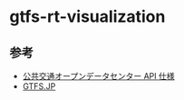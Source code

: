 # gtfs-rt-visualization

## 参考

- [公共交通オープンデータセンター API 仕様](https://developer.odpt.org/documents)
- [GTFS.JP](https://www.gtfs.jp/developpers-guide/gtfs-realtime_guidelines.html)
